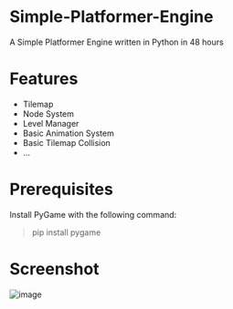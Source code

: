 # Simple-Platformer-Engine
A Simple Platformer Engine written in Python in 48 hours

# Features
- Tilemap 
- Node System
- Level Manager
- Basic Animation System
- Basic Tilemap Collision
- ...

# Prerequisites
Install PyGame with the following command:
>pip install pygame

# Screenshot
![image](https://user-images.githubusercontent.com/92179479/169343143-6a0972b9-8a5e-4158-affc-1a04b7e386de.png)
